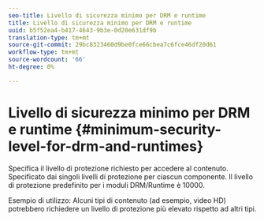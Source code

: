 ```yaml
---
seo-title: Livello di sicurezza minimo per DRM e runtime
title: Livello di sicurezza minimo per DRM e runtime
uuid: b5f52ea4-b417-4643-9b3e-0d20e631df9b
translation-type: tm+mt
source-git-commit: 29bc8323460d9be0fce66cbea7c6fce46df20d61
workflow-type: tm+mt
source-wordcount: '66'
ht-degree: 0%

---
```



# Livello di sicurezza minimo per DRM e runtime {#minimum-security-level-for-drm-and-runtimes}

Specifica il livello di protezione richiesto per accedere al contenuto. Specificato dai singoli livelli di protezione per ciascun componente. Il livello di protezione predefinito per i moduli DRM/Runtime è 10000.

Esempio di utilizzo: Alcuni tipi di contenuto (ad esempio, video HD) potrebbero richiedere un livello di protezione più elevato rispetto ad altri tipi.

